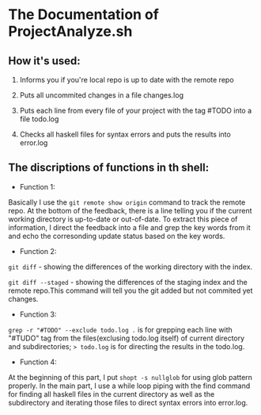 # The Documentation of ProjectAnalyze.sh

## How it's used:

 1. Informs you if you're local repo is up to date with the remote repo
 
 2. Puts all uncommited changes in a file changes.log 
 
 3. Puts each line from every file of your project with the tag #TODO into a file todo.log

 4. Checks all haskell files for syntax errors and puts the results into error.log
 

## The discriptions of functions in th shell:

- Function 1:

Basically I use the `git remote show origin` command to track the remote repo. At the bottom of the feedback, there is a line telling you if the current working directory is up-to-date or out-of-date. To extract this piece of information, I direct the feedback into a file and grep the key words from it and echo the corresonding update status based on the key words.



- Function 2:

`git diff` - showing the differences of the working directory with the index.

`git diff --staged` - showing the differences of the staging index and the remote repo.This command will tell you the git added but not commited yet changes.



- Function 3:

`grep -r "#TODO" --exclude todo.log .` is for grepping each line with "#TUDO" tag from the files(exclusing todo.log itself) of current directory and subdirectories; 
`> todo.log` is for directing the results in the todo.log.



- Function 4:

At the beginning of this part, I put `shopt -s nullglob` for using glob pattern properly. In the main part, I use a while loop piping with the find command for finding all haskell files in the current directory as well as the subdirectory and iterating those files to direct syntax errors into error.log.

